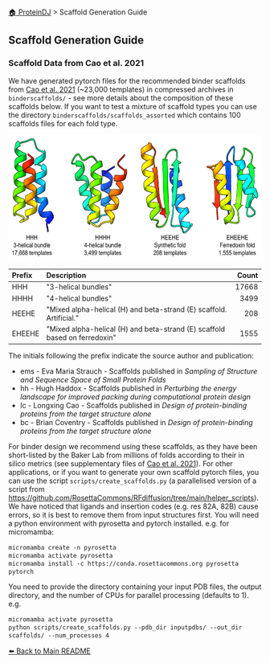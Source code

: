 [🏠 ProteinDJ](../README.md) > Scaffold Generation Guide

## Scaffold Generation Guide

### Scaffold Data from Cao et al. 2021 <a name="append-scaffolds"></a>

We have generated pytorch files for the recommended binder scaffolds from [Cao et al. 2021](https://doi.org/10.1038/s41586-022-04654-9) (~23,000 templates) in compressed archives in `binderscaffolds/` - see more details about the composition of these scaffolds below. If you want to test a mixture of scaffold types you can use the directory `binderscaffolds/scaffolds_assorted` which contains 100 scaffolds files for each fold type.

<img src="../img/binder_scaffold_examples.png" height="250">

| **Prefix** | **Description**                                                            | **Count** |
| :--------- | :------------------------------------------------------------------------- | --------: |
| HHH        | "3-helical bundles"                                                        |     17668 |
| HHHH       | "4-helical bundles"                                                        |      3499 |
| HEEHE      | "Mixed alpha-helical (H) and beta-strand (E) scaffold. Artificial."        |       208 |
| EHEEHE     | "Mixed alpha-helical (H) and beta-strand (E) scaffold based on ferredoxin" |      1555 |

The initials following the prefix indicate the source author and publication:

- ems - Eva Maria Strauch - Scaffolds published in _Sampling of Structure and Sequence Space of Small Protein Folds_
- hh - Hugh Haddox - Scaffolds published in _Perturbing the energy landscape for improved packing during computational protein design_
- lc - Longxing Cao - Scaffolds published in _Design of protein-binding proteins from the target structure alone_
- bc - Brian Coventry - Scaffolds published in _Design of protein-binding proteins from the target structure alone_

For binder design we recommend using these scaffolds, as they have been short-listed by the Baker Lab from millions of folds according to their in silico metrics (see supplementary files of [Cao et al. 2021](https://doi.org/10.1038/s41586-022-04654-9)). For other applications, or if you want to generate your own scaffold pytorch files, you can use the script `scripts/create_scaffolds.py` (a parallelised version of a script from https://github.com/RosettaCommons/RFdiffusion/tree/main/helper_scripts). We have noticed that ligands and insertion codes (e.g. res 82A, 82B) cause errors, so it is best to remove them from input structures first. You will need a python environment with pyrosetta and pytorch installed. e.g. for micromamba:

```
micromamba create -n pyrosetta
micromamba activate pyrosetta
micromamba install -c https://conda.rosettacommons.org pyrosetta pytorch
```

You need to provide the directory containing your input PDB files, the output directory, and the number of CPUs for parallel processing (defaults to 1). e.g.

```
micromamba activate pyrosetta
python scripts/create_scaffolds.py --pdb_dir inputpdbs/ --out_dir scaffolds/ --num_processes 4
```

[⬅️ Back to Main README](../README.md)
